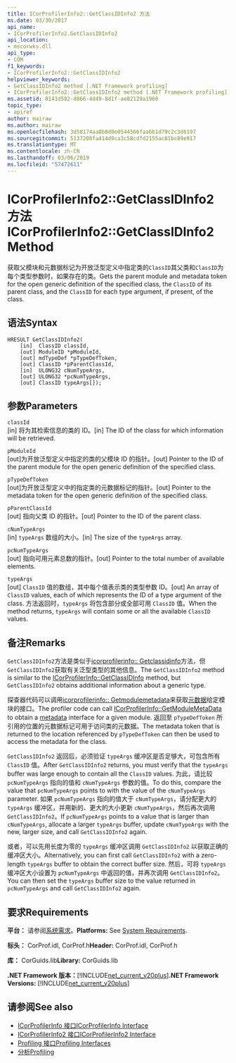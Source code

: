 ```yaml
---
title: ICorProfilerInfo2::GetClassIDInfo2 方法
ms.date: 03/30/2017
api_name:
- ICorProfilerInfo2.GetClassIDInfo2
api_location:
- mscorwks.dll
api_type:
- COM
f1_keywords:
- ICorProfilerInfo2::GetClassIDInfo2
helpviewer_keywords:
- GetClassIDInfo2 method [.NET Framework profiling]
- ICorProfilerInfo2::GetClassIDInfo2 method [.NET Framework profiling]
ms.assetid: 0141d582-d066-4d49-8d1f-ae82129a1960
topic_type:
- apiref
author: mairaw
ms.author: mairaw
ms.openlocfilehash: 3d58174aa8b8d0e0544566faa6b1d79c2c3d6197
ms.sourcegitcommit: 5137208fa414d9ca3c58cdfd2155ac81bc89e917
ms.translationtype: MT
ms.contentlocale: zh-CN
ms.lasthandoff: 03/06/2019
ms.locfileid: "57472611"
---
```

# <a name="icorprofilerinfo2getclassidinfo2-method"></a><span data-ttu-id="06a91-102">ICorProfilerInfo2::GetClassIDInfo2 方法</span><span class="sxs-lookup"><span data-stu-id="06a91-102">ICorProfilerInfo2::GetClassIDInfo2 Method</span></span>
<span data-ttu-id="06a91-103">获取父模块和元数据标记为开放泛型定义中指定类的`ClassID`其父类和`ClassID`为每个类型参数时，如果存在的类。</span><span class="sxs-lookup"><span data-stu-id="06a91-103">Gets the parent module and metadata token for the open generic definition of the specified class, the `ClassID` of its parent class, and the `ClassID` for each type argument, if present, of the class.</span></span>  
  
## <a name="syntax"></a><span data-ttu-id="06a91-104">语法</span><span class="sxs-lookup"><span data-stu-id="06a91-104">Syntax</span></span>  
  
```  
HRESULT GetClassIDInfo2(  
    [in]  ClassID classId,  
    [out] ModuleID *pModuleId,  
    [out] mdTypeDef *pTypeDefToken,  
    [out] ClassID *pParentClassId,  
    [in]  ULONG32 cNumTypeArgs,  
    [out] ULONG32 *pcNumTypeArgs,  
    [out] ClassID typeArgs[]);  
```  
  
## <a name="parameters"></a><span data-ttu-id="06a91-105">参数</span><span class="sxs-lookup"><span data-stu-id="06a91-105">Parameters</span></span>  
 `classId`  
 <span data-ttu-id="06a91-106">[in] 将为其检索信息的类的 ID。</span><span class="sxs-lookup"><span data-stu-id="06a91-106">[in] The ID of the class for which information will be retrieved.</span></span>  
  
 `pModuleId`  
 <span data-ttu-id="06a91-107">[out]为开放泛型定义中指定的类的父模块 ID 的指针。</span><span class="sxs-lookup"><span data-stu-id="06a91-107">[out] Pointer to the ID of the parent module for the open generic definition of the specified class.</span></span>  
  
 `pTypeDefToken`  
 <span data-ttu-id="06a91-108">[out]为开放泛型定义中的指定类的元数据标记的指针。</span><span class="sxs-lookup"><span data-stu-id="06a91-108">[out] Pointer to the metadata token for the open generic definition of the specified class.</span></span>  
  
 `pParentClassId`  
 <span data-ttu-id="06a91-109">[out] 指向父类 ID 的指针。</span><span class="sxs-lookup"><span data-stu-id="06a91-109">[out] Pointer to the ID of the parent class.</span></span>  
  
 `cNumTypeArgs`  
 <span data-ttu-id="06a91-110">[in] `typeArgs` 数组的大小。</span><span class="sxs-lookup"><span data-stu-id="06a91-110">[in] The size of the `typeArgs` array.</span></span>  
  
 `pcNumTypeArgs`  
 <span data-ttu-id="06a91-111">[out] 指向可用元素总数的指针。</span><span class="sxs-lookup"><span data-stu-id="06a91-111">[out] Pointer to the total number of available elements.</span></span>  
  
 `typeArgs`  
 <span data-ttu-id="06a91-112">[out] `ClassID` 值的数组，其中每个值表示类的类型参数 ID。</span><span class="sxs-lookup"><span data-stu-id="06a91-112">[out] An array of `ClassID` values, each of which represents the ID of a type argument of the class.</span></span> <span data-ttu-id="06a91-113">方法返回时，`typeArgs` 将包含部分或全部可用 `ClassID` 值。</span><span class="sxs-lookup"><span data-stu-id="06a91-113">When the method returns, `typeArgs` will contain some or all the available `ClassID` values.</span></span>  
  
## <a name="remarks"></a><span data-ttu-id="06a91-114">备注</span><span class="sxs-lookup"><span data-stu-id="06a91-114">Remarks</span></span>  
 <span data-ttu-id="06a91-115">`GetClassIDInfo2`方法是类似于[icorprofilerinfo:: Getclassidinfo](../../../../docs/framework/unmanaged-api/profiling/icorprofilerinfo-getclassidinfo-method.md)方法，但`GetClassIDInfo2`获取有关泛型类型的其他信息。</span><span class="sxs-lookup"><span data-stu-id="06a91-115">The `GetClassIDInfo2` method is similar to the [ICorProfilerInfo::GetClassIDInfo](../../../../docs/framework/unmanaged-api/profiling/icorprofilerinfo-getclassidinfo-method.md) method, but `GetClassIDInfo2` obtains additional information about a generic type.</span></span>  
  
 <span data-ttu-id="06a91-116">探查器代码可以调用[icorprofilerinfo:: Getmodulemetadata](../../../../docs/framework/unmanaged-api/profiling/icorprofilerinfo-getmodulemetadata-method.md)来获取[元数据](../../../../docs/framework/unmanaged-api/metadata/index.md)给定模块的接口。</span><span class="sxs-lookup"><span data-stu-id="06a91-116">The profiler code can call [ICorProfilerInfo::GetModuleMetaData](../../../../docs/framework/unmanaged-api/profiling/icorprofilerinfo-getmodulemetadata-method.md) to obtain a [metadata](../../../../docs/framework/unmanaged-api/metadata/index.md) interface for a given module.</span></span> <span data-ttu-id="06a91-117">返回至 `pTypeDefToken` 所引用的位置的元数据标记可用于访问类的元数据。</span><span class="sxs-lookup"><span data-stu-id="06a91-117">The metadata token that is returned to the location referenced by `pTypeDefToken` can then be used to access the metadata for the class.</span></span>  
  
 <span data-ttu-id="06a91-118">`GetClassIDInfo2` 返回后，必须验证 `typeArgs` 缓冲区是否足够大，可包含所有 `ClassID` 值。</span><span class="sxs-lookup"><span data-stu-id="06a91-118">After `GetClassIDInfo2` returns, you must verify that the `typeArgs` buffer was large enough to contain all the `ClassID` values.</span></span> <span data-ttu-id="06a91-119">为此，请比较 `pcNumTypeArgs` 指向的值和 `cNumTypeArgs` 参数的值。</span><span class="sxs-lookup"><span data-stu-id="06a91-119">To do this, compare the value that `pcNumTypeArgs` points to with the value of the `cNumTypeArgs` parameter.</span></span> <span data-ttu-id="06a91-120">如果 `pcNumTypeArgs` 指向的值大于 `cNumTypeArgs`，请分配更大的 `typeArgs` 缓冲区，并用新的、更大的大小更新 `cNumTypeArgs`，然后再次调用 `GetClassIDInfo2`。</span><span class="sxs-lookup"><span data-stu-id="06a91-120">If `pcNumTypeArgs` points to a value that is larger than `cNumTypeArgs`, allocate a larger `typeArgs` buffer, update `cNumTypeArgs` with the new, larger size, and call `GetClassIDInfo2` again.</span></span>  
  
 <span data-ttu-id="06a91-121">或者，可以先用长度为零的 `typeArgs` 缓冲区调用 `GetClassIDInfo2` 以获取正确的缓冲区大小。</span><span class="sxs-lookup"><span data-stu-id="06a91-121">Alternatively, you can first call `GetClassIDInfo2` with a zero-length `typeArgs` buffer to obtain the correct buffer size.</span></span> <span data-ttu-id="06a91-122">然后，可将 `typeArgs` 缓冲区大小设置为 `pcNumTypeArgs` 中返回的值，并再次调用 `GetClassIDInfo2`。</span><span class="sxs-lookup"><span data-stu-id="06a91-122">You can then set the `typeArgs` buffer size to the value returned in `pcNumTypeArgs` and call `GetClassIDInfo2` again.</span></span>  
  
## <a name="requirements"></a><span data-ttu-id="06a91-123">要求</span><span class="sxs-lookup"><span data-stu-id="06a91-123">Requirements</span></span>  
 <span data-ttu-id="06a91-124">**平台：** 请参阅[系统需求](../../../../docs/framework/get-started/system-requirements.md)。</span><span class="sxs-lookup"><span data-stu-id="06a91-124">**Platforms:** See [System Requirements](../../../../docs/framework/get-started/system-requirements.md).</span></span>  
  
 <span data-ttu-id="06a91-125">**标头：** CorProf.idl, CorProf.h</span><span class="sxs-lookup"><span data-stu-id="06a91-125">**Header:** CorProf.idl, CorProf.h</span></span>  
  
 <span data-ttu-id="06a91-126">**库：** CorGuids.lib</span><span class="sxs-lookup"><span data-stu-id="06a91-126">**Library:** CorGuids.lib</span></span>  
  
 <span data-ttu-id="06a91-127">**.NET Framework 版本：**[!INCLUDE[net_current_v20plus](../../../../includes/net-current-v20plus-md.md)]</span><span class="sxs-lookup"><span data-stu-id="06a91-127">**.NET Framework Versions:** [!INCLUDE[net_current_v20plus](../../../../includes/net-current-v20plus-md.md)]</span></span>  
  
## <a name="see-also"></a><span data-ttu-id="06a91-128">请参阅</span><span class="sxs-lookup"><span data-stu-id="06a91-128">See also</span></span>
- [<span data-ttu-id="06a91-129">ICorProfilerInfo 接口</span><span class="sxs-lookup"><span data-stu-id="06a91-129">ICorProfilerInfo Interface</span></span>](../../../../docs/framework/unmanaged-api/profiling/icorprofilerinfo-interface.md)
- [<span data-ttu-id="06a91-130">ICorProfilerInfo2 接口</span><span class="sxs-lookup"><span data-stu-id="06a91-130">ICorProfilerInfo2 Interface</span></span>](../../../../docs/framework/unmanaged-api/profiling/icorprofilerinfo2-interface.md)
- [<span data-ttu-id="06a91-131">Profiling 接口</span><span class="sxs-lookup"><span data-stu-id="06a91-131">Profiling Interfaces</span></span>](../../../../docs/framework/unmanaged-api/profiling/profiling-interfaces.md)
- [<span data-ttu-id="06a91-132">分析</span><span class="sxs-lookup"><span data-stu-id="06a91-132">Profiling</span></span>](../../../../docs/framework/unmanaged-api/profiling/index.md)
